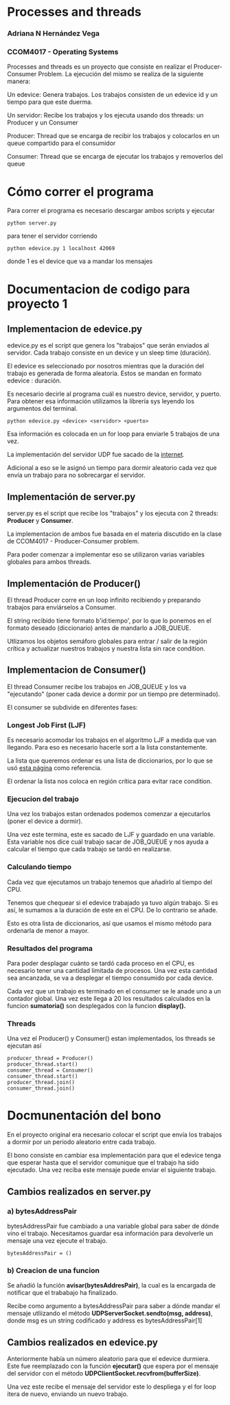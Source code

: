 # Processes and threads
### Adriana N Hernández Vega
### CCOM4017 - Operating Systems

Processes and threads es un proyecto que consiste en realizar el Producer-Consumer Problem. La ejecución del mismo se realiza de la siguiente manera:

Un edevice: Genera trabajos. Los trabajos consisten de un edevice id y un tiempo para que este duerma.

Un servidor: Recibe los trabajos y los ejecuta usando dos threads: un Producer y un Consumer

Producer: Thread que se encarga de recibir los trabajos y colocarlos en un queue compartido para el consumidor

Consumer: Thread que se encarga de ejecutar los trabajos y removerlos del queue 

# Cómo correr el programa

Para correr el programa es necesario descargar ambos scripts y ejecutar

```
python server.py
```

para tener el servidor corriendo 

```
python edevice.py 1 localhost 42069
```

donde 1 es el device que va a mandar los mensajes

# Documentacion de codigo para proyecto 1 
## Implementacion de edevice.py

edevice.py es el script que genera los "trabajos" que serán enviados al servidor. Cada trabajo consiste en un device y un sleep time (duración).

El edevice es seleccionado por nosotros mientras que la duración del trabajo es generada de forma aleatoria. Estos se mandan en formato edevice : duración.

Es necesario decirle al programa cuál es nuestro device, servidor, y puerto. Para obtener esa información utilizamos la librería sys leyendo los argumentos del terminal.

```
python edevice.py <device> <servidor> <puerto>
```

Esa información es colocada en un for loop para enviarle 5 trabajos de una vez.

La implementación del servidor UDP fue sacado de la [internet](https://pythontic.com/modules/socket/udp-client-server-example).

Adicional a eso se le asignó un tiempo para dormir aleatorio cada vez que envía un trabajo para no sobrecargar el servidor. 


## Implementación de server.py

server.py es el script que recibe los "trabajos" y los ejecuta con 2 threads: **Producer** y **Consumer**.

La implementacion de ambos fue basada en el materia discutido en la clase de CCOM4017 - Producer-Consumer problem.

Para poder comenzar a implementar eso se utilizaron varias variables globales para ambos threads.


## Implementación de Producer()

El thread Producer corre en un loop infinito recibiendo y preparando trabajos para enviárselos a Consumer.

El string recibido tiene formato b'id:tiempo', por lo que lo ponemos en el formato deseado (diccionario) antes de mandarlo a JOB_QUEUE.

Utlizamos los objetos semáforo globales para entrar / salir de la región crítica y actualizar nuestros trabajos y nuestra lista sin race condition.


## Implementacion de Consumer()

El thread Consumer recibe los trabajos en JOB_QUEUE y los va "ejecutando" (poner cada device a dormir por un tiempo pre determinado).

El consumer se subdivide en diferentes fases:

### Longest Job First (LJF)

Es necesario acomodar los trabajos en el algoritmo LJF a medida que van llegando. Para eso es necesario hacerle sort a la lista constantemente. 

La lista que queremos ordenar es una lista de diccionarios, por lo que se usó  [esta página](https://note.nkmk.me/en/python-dict-list-sort/) como referencia.

El ordenar la lista nos coloca en región crítica para evitar race condition. 


### Ejecucion del trabajo 

Una vez los trabajos estan ordenados podemos comenzar a ejecutarlos (poner el device a dormir).

Una vez este termina, este es sacado de LJF y guardado en una variable. Esta variable nos dice cuál trabajo sacar de JOB_QUEUE y nos ayuda a calcular el tiempo que cada trabajo se tardó en realizarse.


### Calculando tiempo

Cada vez que ejecutamos un trabajo tenemos que añadirlo al tiempo del CPU.

Tenemos que chequear si el edevice trabajado ya tuvo algún trabajo. Si es así, le sumamos a la duración de este en el CPU. De lo contrario se añade.

Esto es otra lista de diccionarios, así que usamos el mismo método para ordenarla de menor a mayor.


### Resultados del programa

Para poder desplagar cuánto se tardó cada proceso en el CPU, es necesario tener una cantidad limitada de procesos. Una vez esta cantidad sea ancanzada, se va a desplegar el tiempo consumido por cada device.

Cada vez que un trabajo es terminado en el consumer se le anade uno a un contador global. Una vez este llega a 20 los resultados calculados en la funcion **sumatoria()** son desplegados con la funcion **display().**


### Threads

Una vez el Producer() y Consumer() estan implementados, los threads se ejecutan así

```
producer_thread = Producer()
producer_thread.start()
consumer_thread = Consumer()
consumer_thread.start()
producer_thread.join()
consumer_thread.join()
```


# Docmunentación del bono

En el proyecto original era necesario colocar el script que envía los trabajos a dormir por un periodo aleatorio entre cada trabajo.

El bono consiste en cambiar esa implementación para que el edevice tenga que esperar hasta que el servidor comunique que el trabajo ha sido ejecutado. Una vez reciba este mensaje puede enviar el siguiente trabajo.


## Cambios realizados en server.py

### a) bytesAddressPair

bytesAddressPair fue cambiado a una variable global para saber de dónde vino el trabajo. Necesitamos guardar esa información para devolverle un mensaje una vez ejecute el trabajo. 

```
bytesAddressPair = ()
```

### b) Creacion de una funcion 

Se añadió la función **avisar(bytesAddresPair)**, la cual es la encargada de notificar que el trababajo ha finalizado.

Recibe como argumento a bytesAddressPair para saber a dónde mandar el mensaje utliizando el método **UDPServerSocket.sendto(msg, address)**, donde msg es un string codificado y address es bytesAddressPair[1]


## Cambios realizados en edevice.py

Anteriormente había un número aleatorio para que el edevice durmiera. Este fue reemplazado con la función **ejecutar()** que espera por el mensaje del servidor con el método **UDPClientSocket.recvfrom(bufferSize)**.

Una vez este recibe el mensaje del servidor este lo despliega y el for loop itera de nuevo, enviando un nuevo trabajo.
